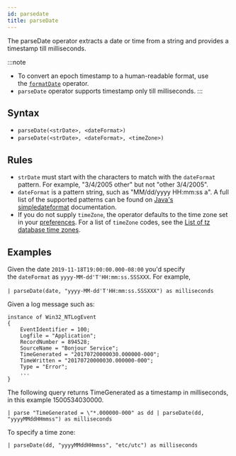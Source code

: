 ```yaml
---
id: parsedate
title: parseDate
---
```



The parseDate operator extracts a date or time from a string and provides a timestamp till milliseconds. 

:::note
- To convert an epoch timestamp to a human-readable format, use the [`formatDate`](/docs/search/search-query-language/search-operators/formatdate) operator.
- `parseDate` operator supports timestamp only till milliseconds.
:::

## Syntax

* `parseDate(<strDate>, <dateFormat>)`
* `parseDate(<strDate>, <dateFormat>, <timeZone>)`

## Rules

* `strDate` must start with the characters to match with the `dateFormat` pattern. For example, "3/4/2005 other" but not "other 3/4/2005".
* `dateFormat` is a pattern string, such as "MM/dd/yyyy HH:mm:ss a". A full list of the supported patterns can be found on [Java's simpledateformat](https://docs.oracle.com/javase/7/docs/api/java/text/SimpleDateFormat.html) documentation.
* If you do not supply `timeZone`, the operator defaults to the time zone set in your [preferences](../../../get-started/account-settings-preferences.md). For a list of `timeZone` codes, see the [List of tz database time zones](https://en.wikipedia.org/wiki/List_of_tz_database_time_zones).

## Examples

Given the date `2019-11-18T19:00:00.000-08:00` you'd specify the `dateFormat` as `yyyy-MM-dd'T'HH:mm:ss.SSSXXX`. For example,  

`| parseDate(date, "yyyy-MM-dd'T'HH:mm:ss.SSSXXX") as milliseconds`  

Given a log message such as:

```
instance of Win32_NTLogEvent
{
    EventIdentifier = 100;
    Logfile = "Application";
    RecordNumber = 894528;
    SourceName = "Bonjour Service";
    TimeGenerated = "20170720000030.000000-000";
    TimeWritten = "20170720000030.000000-000";
    Type = "Error";
    ...
}
```

The following query returns TimeGenerated as a timestamp in milliseconds, in this example 1500534030000.

`| parse "TimeGenerated = \"*.000000-000" as dd
 | parseDate(dd, "yyyyMMddHHmmss") as milliseconds`

To specify a time zone:

`| parseDate(dd, "yyyyMMddHHmmss", "etc/utc") as milliseconds`
